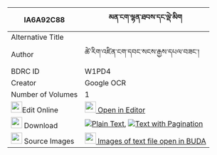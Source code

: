 |IA6A92C88|མན་ངག་ལྷན་ཐབས་དང་ལྡེ་མིག 
| --- | --- 
|Alternative Title |
|Author| ཚེ་རིག་འཛིན་ངག་དབང་སངས་རྒྱས་དཔལ་བཟང་།
|BDRC ID | W1PD4
|Creator | Google OCR
|Number of Volumes| 1
|<img width="25" src="https://img.icons8.com/color/25/000000/edit-property.png">Edit Online| [<img width="25" src="https://avatars.githubusercontent.com/u/45091458?s=200&v=4"> Open in Editor](http://editor.openpecha.org/IA6A92C88)
|<img width="25" src="https://img.icons8.com/fluent/48/000000/download-2.png"/>  Download | [![](https://img.icons8.com/color/20/000000/txt.png)Plain Text](https://github.com/Openpecha/IA6A92C88/releases/download/v1/mengak_lhentab_dang_demik_plain_IA6A92C88.zip), [![](https://img.icons8.com/color/20/000000/txt.png)Text with Pagination](https://github.com/Openpecha/IA6A92C88/releases/download/v1/mengak_lhentab_dang_demik_pages_IA6A92C88.zip)
|<img width="25" src="https://img.icons8.com/plasticine/100/000000/pictures-folder.png"/>  Source Images | [<img width="25" src="https://library.bdrc.io/icons/BUDA-small.svg"> Images of text file open in BUDA](https://library.bdrc.io/show/bdr:W1PD4)